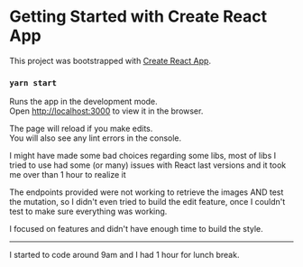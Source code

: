 # Getting Started with Create React App

This project was bootstrapped with [Create React App](https://github.com/facebook/create-react-app).

### `yarn start`

Runs the app in the development mode.\
Open [http://localhost:3000](http://localhost:3000) to view it in the browser.

The page will reload if you make edits.\
You will also see any lint errors in the console.

I might have made some bad choices regarding some libs, most of libs I tried to use had some (or many) issues with React last versions and it took me over than 1 hour to realize it

The endpoints provided were not working to retrieve the images AND test the mutation, so I didn't even tried to build the edit feature, once I couldn't test to make sure everything was working.

I focused on features and didn't have enough time to build the style.

____________________________________________

I started to code around 9am and I had 1 hour for lunch break.
